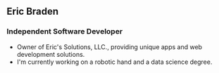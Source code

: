 ## Eric Braden
### Independent Software Developer

- Owner of Eric's Solutions, LLC., providing unique apps and web development solutions. 
- I'm currently working on a robotic hand and a data science degree. 
